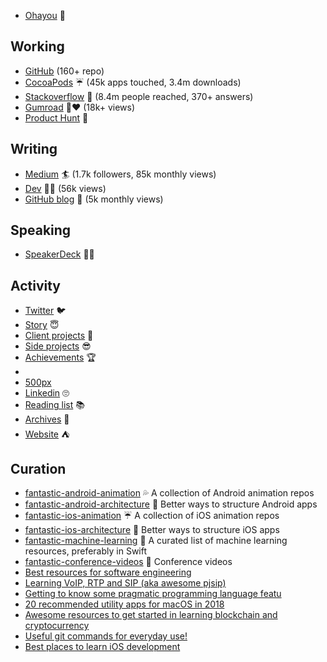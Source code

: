 - [Ohayou](https://github.com/onmyway133/blog/issues/1) 👋

## Working

- [GitHub](https://github.com/onmyway133) (160+ repo)
- [CocoaPods](https://cocoapods.org/owners/3739) ☔️ (45k apps touched, 3.4m downloads)
- [Stackoverflow](https://stackoverflow.com/users/1418457/onmyway133) 🤘 (8.4m people reached, 370+ answers)
- [Gumroad](https://gumroad.com/onmyway133)  🤠❤️ (18k+ views)
- [Product Hunt](https://www.producthunt.com/@onmyway133/made)  🕺

## Writing

- [Medium](https://medium.com/@onmyway133)  🏄 (1.7k followers, 85k monthly views)
- [Dev](ttps://dev.to/onmyway133) 👨‍💻 (56k views)
- [GitHub blog](https://github.com/onmyway133/blog/issues) 🥁 (5k monthly views)

## Speaking

- [SpeakerDeck](https://speakerdeck.com/onmyway133) 👨‍🎤

## Activity

- [Twitter](https://twitter.com/onmyway133) 🐦
- [Story](https://stackoverflow.com/users/story/1418457)  😇
- [Client projects](https://docs.google.com/document/d/1SCeyVgxN34tsHgWlktLL3NlwiDG6CvV3Cpqo1x1AUvw) 🍎
- [Side projects](https://github.com/onmyway133/blog/issues/166)  😎
- [Achievements](https://github.com/onmyway133/blog/issues/167) 🏆
-  
- [500px](https://500px.com/onmyway133 )
- [Linkedin](https://www.linkedin.com/in/onmyway133/) 🙄
- [Reading list](https://github.com/onmyway133/blog/issues/78) 📚
- [Archives](https://github.com/onmyway133/archives) 🍵
- [Website](http://www.fantageek.com/) ⛺️

## Curation

- [fantastic-android-animation](https://github.com/onmyway133/fantastic-android-animation) 💦 A collection of Android animation repos
- [fantastic-android-architecture](https://github.com/onmyway133/fantastic-android-architecture) 🏰 Better ways to structure Android apps
- [fantastic-ios-animation](https://github.com/onmyway133/fantastic-ios-animation) ☔️ A collection of iOS animation repos
- [fantastic-ios-architecture](https://github.com/onmyway133/fantastic-ios-architecture) 🏯 Better ways to structure iOS apps
- [fantastic-machine-learning](https://github.com/onmyway133/fantastic-machine-learning) 🎰 A curated list of machine learning resources, preferably in Swift
- [fantastic-conference-videos](https://github.com/onmyway133/fantastic-conference-videos) 🎸 Conference videos
- [Best resources for software engineering](https://medium.com/fantageek/best-resources-for-software-engineering-77a5b8f7280c)
- [Learning VoIP, RTP and SIP (aka awesome pjsip)](https://codeburst.io/learning-voip-rtp-and-sip-aka-awesome-pjsip-2035fa02cf88)
- [Getting to know some pragmatic programming language featu](https://hackernoon.com/do-you-know-these-interesting-programming-languages-features-1fab3fcb2118)
- [20 recommended utility apps for macOS in 2018](https://hackernoon.com/20-recommended-utility-apps-for-macos-in-2018-ea494b4db72b)
- [Awesome resources to get started in learning blockchain and cryptocurrency](https://medium.com/fantageek/awesome-resources-to-get-started-in-learning-blockchain-and-cryptocurrency-1f341402c222)
- [Useful git commands for everyday use!](https://medium.com/flawless-app-stories/useful-git-commands-for-everyday-use-e1a4de64037d)
- [Best places to learn iOS development](https://medium.com/fantageek/best-places-to-learn-ios-development-85ebebe890cf)
